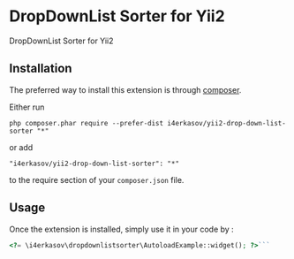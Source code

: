 DropDownList Sorter for Yii2
============================
DropDownList Sorter for Yii2

Installation
------------

The preferred way to install this extension is through [composer](http://getcomposer.org/download/).

Either run

```
php composer.phar require --prefer-dist i4erkasov/yii2-drop-down-list-sorter "*"
```

or add

```
"i4erkasov/yii2-drop-down-list-sorter": "*"
```

to the require section of your `composer.json` file.


Usage
-----

Once the extension is installed, simply use it in your code by  :

```php
<?= \i4erkasov\dropdownlistsorter\AutoloadExample::widget(); ?>```